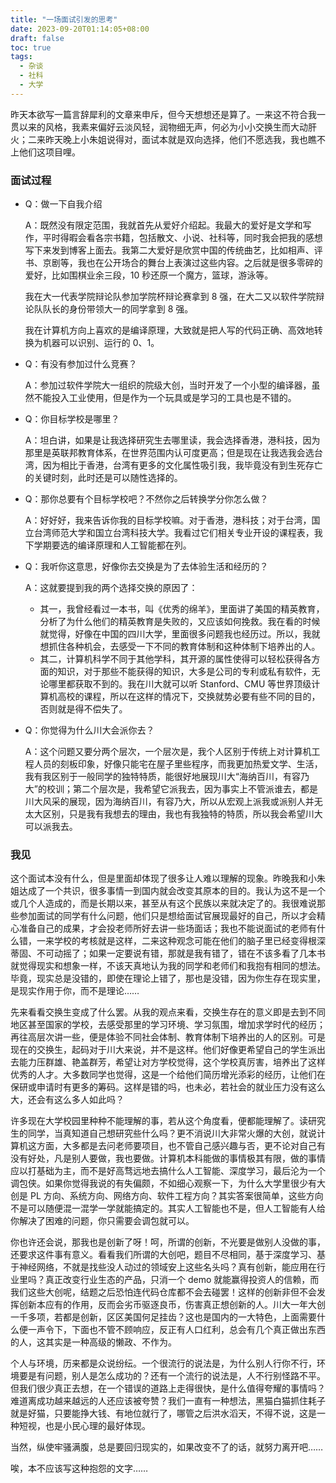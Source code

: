 ```yaml
---
title: "一场面试引发的思考"
date: 2023-09-20T01:14:05+08:00
draft: false
toc: true
tags:
  - 杂谈
  - 社科
  - 大学
---
```


<!--more-->

昨天本欲写一篇言辞犀利的文章来申斥，但今天想想还是算了。一来这不符合我一贯以来的风格，我素来偏好云淡风轻，润物细无声，何必为小小交换生而大动肝火；二来昨天晚上小朱姐说得对，面试本就是双向选择，他们不愿选我，我也瞧不上他们这项目哩。

### 面试过程

- Q：做一下自我介绍

  A：既然没有限定范围，我就首先从爱好介绍起。我最大的爱好是文学和写作，平时得暇会看各宗书籍，包括散文、小说、社科等，同时我会把我的感想写下来发到博客上面去。我第二大爱好是欣赏中国的传统曲艺，比如相声、评书、京剧等，我也在公开场合的舞台上表演过这些内容。之后就是很多零碎的爱好，比如围棋业余三段，10 秒还原一个魔方，篮球，游泳等。

   我在大一代表学院辩论队参加学院杯辩论赛拿到 8 强，在大二又以软件学院辩论队队长的身份带领大一的同学拿到 8 强。

   我在计算机方向上喜欢的是编译原理，大致就是把人写的代码正确、高效地转换为机器可以识别、运行的 0、1。

- Q：有没有参加过什么竞赛？

  A：参加过软件学院大一组织的院级大创，当时开发了一个小型的编译器，虽然不能投入工业使用，但是作为一个玩具或是学习的工具也是不错的。

- Q：你目标学校是哪里？

  A：坦白讲，如果是让我选择研究生去哪里读，我会选择香港，港科技，因为那里是英联邦教育体系，在世界范围内认可度更高；但是现在让我选我会选台湾，因为相比于香港，台湾有更多的文化属性吸引我，我毕竟没有到生死存亡的关键时刻，此时还是可以随性选择的。

- Q：那你总要有个目标学校吧？不然你之后转换学分你怎么做？

  A：好好好，我来告诉你我的目标学校嘛。对于香港，港科技；对于台湾，国立台湾师范大学和国立台湾科技大学。我看过它们相关专业开设的课程表，我下学期要选的编译原理和人工智能都在列。

- Q：我听你这意思，好像你去交换是为了去体验生活和经历的？

  A：这就要提到我的两个选择交换的原因了：

  - 其一，我曾经看过一本书，叫《优秀的绵羊》，里面讲了美国的精英教育，分析了为什么他们的精英教育是失败的，又应该如何挽救。我在看的时候就觉得，好像在中国的四川大学，里面很多问题我也经历过。所以，我就想抓住各种机会，去感受一下不同的教育体制和这种体制下培养出的人。
  - 其二，计算机科学不同于其他学科，其开源的属性使得可以轻松获得各方面的知识，对于那些不能获得的知识，大多是公司的专利或私有软件，无论哪里都获取不到的。我在川大就可以听 Stanford、CMU 等世界顶级计算机高校的课程，所以在这样的情况下，交换就势必要有些不同的目的，否则就是得不偿失了。

- Q：你觉得为什么川大会派你去？

  A：这个问题又要分两个层次，一个层次是，我个人区别于传统上对计算机工程人员的刻板印象，好像只能宅在屋子里些程序，而我更加热爱文学、生活，我有我区别于一般同学的独特特质，能很好地展现川大“海纳百川，有容乃大”的校训；第二个层次是，我希望它派我去，因为事实上不管派谁去，都是川大风采的展现，因为海纳百川，有容乃大，所以从宏观上派我或派别人并无太大区别，只是我有我想去的理由，我也有我独特的特质，所以我会希望川大可以派我去。

### 我见

这个面试本没有什么，但是里面却体现了很多让人难以理解的现象。昨晚我和小朱姐达成了一个共识，很多事情一到国内就会改变其原本的目的。我认为这不是一个或几个人造成的，而是长期以来，甚至从有这个民族以来就决定了的。我很难说那些参加面试的同学有什么问题，他们只是想给面试官展现最好的自己，所以才会精心准备自己的成果，才会投老师所好去讲一些场面话；我也不能说面试的老师有什么错，一来学校的考核就是这样，二来这种观念可能在他们的脑子里已经变得根深蒂固、不可动摇了；如果一定要说有错，那就是我有错了，错在不该多看了几本书就觉得现实和想象一样，不该天真地认为我的同学和老师们和我抱有相同的想法。毕竟，现实总是没错的，即使在理论上错了，那也是没错，因为你生存在现实里，是现实作用于你，而不是理论……

先来看看交换生变成了什么罢。从我的观点来看，交换生存在的意义即是去到不同地区甚至国家的学校，去感受那里的学习环境、学习氛围，增加求学时代的经历；再往高层次讲一些，便是体验不同社会体制、教育体制下培养出的人的区别。可是现在的交换生，起码对于川大来说，并不是这样。他们好像更希望自己的学生派出去能力压群雄、艳盖群芳，希望让对方学校觉得，这个学校真厉害，培养出了这样优秀的人才。大多数同学也觉得，这是一个给他们简历增光添彩的经历，让他们在保研或申请时有更多的筹码。这样是错的吗，也未必，若社会的就业压力没有这么大，还会有这么多人如此吗？

许多现在大学校园里种种不能理解的事，若从这个角度看，便都能理解了。读研究生的同学，当真知道自己想研究些什么吗？更不消说川大非常火爆的大创，就说计算机这方面，大多都是去问老师要项目，也不管自己感兴趣与否，更不论对自己有没有好处，凡是别人要做，我也要做。计算机本科能做的事情极其有限，做的事情应以打基础为主，而不是好高骛远地去搞什么人工智能、深度学习，最后沦为一个调包侠。如果你觉得我说的有失偏颇，不如细心观察一下，为什么大学里很少有大创是 PL 方向、系统方向、网络方向、软件工程方向？其实答案很简单，这些方向不是可以随便混一混学一学就能搞定的。其实人工智能也不是，但人工智能有人给你解决了困难的问题，你只需要会调包就可以。

你也许还会说，那我也是创新了呀！呵，所谓的创新，不光要是做别人没做的事，还要求这件事有意义。看看我们所谓的大创吧，题目不尽相同，基于深度学习、基于神经网络，不就是找些没人动过的领域安上这些名头吗？真有创新，能应用在行业里吗？真正改变行业生态的产品，只消一个 demo 就能赢得投资人的信赖，而我们这些大创呢，结题之后恐怕连代码仓库都不会去碰罢！这样的创新非但不会发挥创新本应有的作用，反而会劣币驱逐良币，伤害真正想创新的人。川大一年大创一千多项，若都是创新，区区美国何足挂齿？这也是国内的一大特色，上面需要什么便一声令下，下面也不管不顾响应，反正有人口红利，总会有几个真正做出东西的人，这其实是一种高级的懒政、不作为。

个人与环境，历来都是众说纷纭。一个很流行的说法是，为什么别人行你不行，环境要是有问题，别人是怎么成功的？还有一个流行的说法是，人不行别怪路不平。但我们很少真正去想，在一个错误的道路上走得很快，是什么值得夸耀的事情吗？难道离成功越来越远的人还应该被夸赞？我们一直有一种想法，黑猫白猫抓住耗子就是好猫，只要能挣大钱、有地位就行了，哪管之后洪水滔天，不得不说，这是一种短视，也是小民心理的最好体现。

当然，纵使牢骚满腹，总是要回归现实的，如果改变不了的话，就努力离开吧……

唉，本不应该写这种抱怨的文字……
